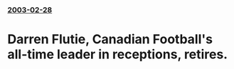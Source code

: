 ### [2003-02-28](/news/2003/02/28/index.md)

#  Darren Flutie, Canadian Football's all-time leader in receptions, retires.



